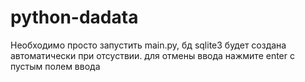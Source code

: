 # python-dadata
Необходимо просто запустить main.py, бд sqlite3 будет создана автоматически при отсуствии.
для отмены ввода нажмите enter с пустым полем ввода